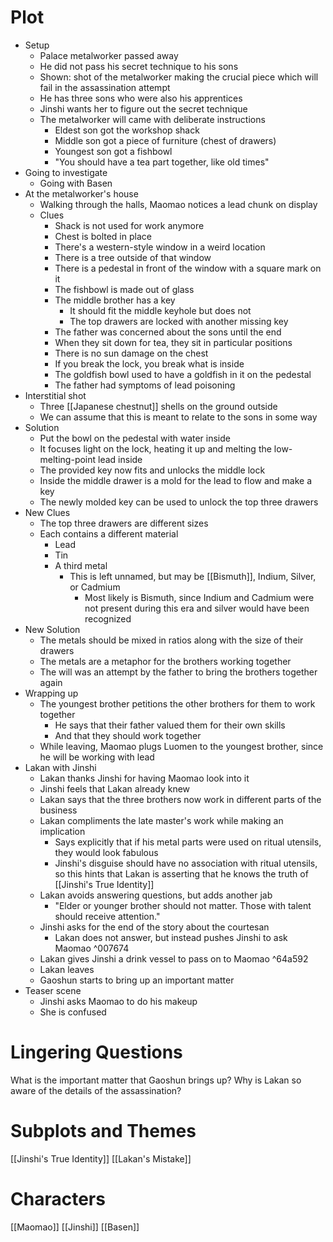 # Plot
- Setup
	- Palace metalworker passed away
	- He did not pass his secret technique to his sons
	- Shown: shot of the metalworker making the crucial piece which will fail in the assassination attempt
	- He has three sons who were also his apprentices
	- Jinshi wants her to figure out the secret technique
	- The metalworker will came with deliberate instructions
		- Eldest son got the workshop shack
		- Middle son got a piece of furniture (chest of drawers)
		- Youngest son got a fishbowl
		- "You should have a tea part together, like old times"
- Going to investigate
	- Going with Basen
- At the metalworker's house
	- Walking through the halls, Maomao notices a lead chunk on display
	- Clues
		- Shack is not used for work anymore
		- Chest is bolted in place
		- There's a western-style window in a weird location
		- There is a tree outside of that window
		- There is a pedestal in front of the window with a square mark on it
		- The fishbowl is made out of glass
		- The middle brother has a key
			- It should fit the middle keyhole but does not
			- The top drawers are locked with another missing key
		- The father was concerned about the sons until the end
		- When they sit down for tea, they sit in particular positions
		- There is no sun damage on the chest
		- If you break the lock, you break what is inside
		- The goldfish bowl used to have a goldfish in it on the pedestal
		- The father had symptoms of lead poisoning
- Interstitial shot
	- Three [[Japanese chestnut]] shells on the ground outside
	- We can assume that this is meant to relate to the sons in some way
- Solution
	- Put the bowl on the pedestal with water inside
	- It focuses light on the lock, heating it up and melting the low-melting-point lead inside
	- The provided key now fits and unlocks the middle lock
	- Inside the middle drawer is a mold for the lead to flow and make a key
	- The newly molded key can be used to unlock the top three drawers
- New Clues
	- The top three drawers are different sizes
	- Each contains a different material
		- Lead
		- Tin
		- A third metal
			- This is left unnamed, but may be [[Bismuth]], Indium, Silver, or Cadmium
				- Most likely is Bismuth, since Indium and Cadmium were not present during this era and silver would have been recognized
- New Solution
	- The metals should be mixed in ratios along with the size of their drawers
	- The metals are a metaphor for the brothers working together
	- The will was an attempt by the father to bring the brothers together again
- Wrapping up
	- The youngest brother petitions the other brothers for them to work together
		- He says that their father valued them for their own skills
		- And that they should work together
	- While leaving, Maomao plugs Luomen to the youngest brother, since he will be working with lead
- Lakan with Jinshi
	- Lakan thanks Jinshi for having Maomao look into it
	- Jinshi feels that Lakan already knew
	- Lakan says that the three brothers now work in different parts of the business
	- Lakan compliments the late master's work while making an implication
		- Says explicitly that if his metal parts were used on ritual utensils, they would look fabulous
		- Jinshi's disguise should have no association with ritual utensils, so this hints that Lakan is asserting that he knows the truth of [[Jinshi's True Identity]]
	- Lakan avoids answering questions, but adds another jab
		- "Elder or younger brother should not matter. Those with talent should receive attention."
	- Jinshi asks for the end of the story about the courtesan
		- Lakan does not answer, but instead pushes Jinshi to ask Maomao ^007674
	- Lakan gives Jinshi a drink vessel to pass on to Maomao ^64a592
	- Lakan leaves
	- Gaoshun starts to bring up an important matter
- Teaser scene
	- Jinshi asks Maomao to do his makeup
	- She is confused
# Lingering Questions
What is the important matter that Gaoshun brings up?
Why is Lakan so aware of the details of the assassination?
# Subplots and Themes
[[Jinshi's True Identity]]
[[Lakan's Mistake]]
# Characters
[[Maomao]]
[[Jinshi]]
[[Basen]]